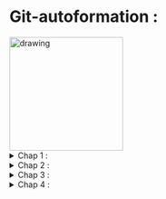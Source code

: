 # Git-autoformation : 
<img src="https://upload.wikimedia.org/wikipedia/commons/thumb/e/e0/Git-logo.svg/1280px-Git-logo.svg.png" alt="drawing" width="200"/>

<details>
<summary>Chap 1 :</summary>

``` 
git config --list 
git clone 
git branch
* master
git branch starfish
git checkout starfish
git commit -m "first commit"
git push
git pull
```
</details>

<details>
<summary>Chap 2 :</summary>

``` 
git branch starfish
git branch -d starfish
git add note.txt
git commit -m "second commit"
git stash
git stash list
git log
git reset --hard fa33c66ae2a
git commit --amend -m "updated commit message"
git commit --amend --no-edit
git revert fa33c66ae2a
git reset HEAD*
git reflog
git blame README.md
git cherry-pick d356440 fe988d6
```
</details>

<details>
<summary>Chap 3 :</summary>

``` 
git push
git pull
git fetch
git reabse -i
git branch -d starfish
git bisect good
git bisect bad
git submodel
git subtree
```
</details>

<details>
<summary>Chap 4 :</summary>

``` 
git flow init
git flow feauture main
```

### Github Marketplace : 

- WhiteSource Bolt
- Zenhub
- Travis CI
- Win Merge & Meld

### Github Badges : 

- l'intégration continue
- sécurité
- votre code a été testé
- la version de votre module
-  maintenabilité
</details>
